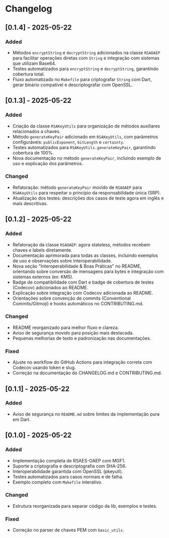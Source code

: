 # Changelog

## [0.1.4] - 2025-05-22

### Added

- Métodos `encryptString` e `decryptString` adicionados na classe `RSAOAEP` para facilitar operações diretas com `String` e integração com sistemas que utilizam Base64.
- Testes automatizados para `encryptString` e `decryptString`, garantindo cobertura total.
- Fluxo automatizado no `Makefile` para criptografar `String` com Dart, gerar binário compatível e descriptografar com OpenSSL.

## [0.1.3] - 2025-05-22

### Added

- Criação da classe `RSAKeyUtils` para organização de métodos auxiliares relacionados a chaves.
- Método `generateKeyPair` adicionado em `RSAKeyUtils`, com parâmetros configuráveis: `publicExponent`, `bitLength` e `certainty`.
- Testes automatizados para `RSAKeyUtils.generateKeyPair`, garantindo cobertura de 100%.
- Nova documentação no método `generateKeyPair`, incluindo exemplo de uso e explicação dos parâmetros.

### Changed

- Refatoração: método `generateKeyPair` movido de `RSAOAEP` para `RSAKeyUtils` para respeitar o princípio da responsabilidade única (SRP).
- Atualização dos testes: descrições dos casos de teste agora em inglês e mais descritivas.

## [0.1.2] - 2025-05-22

### Added

- Refatoração da classe `RSAOAEP`: agora stateless, métodos recebem chaves e labels diretamente.
- Documentação aprimorada para todas as classes, incluindo exemplos de uso e observações sobre interoperabilidade.
- Nova seção "Interoperabilidade & Boas Práticas" no README, orientando sobre conversão de mensagens para bytes e integração com sistemas externos (ex: KMS).
- Badge de compatibilidade com Dart e badge de cobertura de testes (Codecov) adicionados ao README.
- Explicação sobre integração com Codecov adicionada ao README.
- Orientações sobre convenção de commits (Conventional Commits/Gitmoji) e hooks automáticos no CONTRIBUTING.md.

### Changed

- README reorganizado para melhor fluxo e clareza.
- Aviso de segurança movido para posição mais destacada.
- Pequenas melhorias de texto e padronização nas documentações.

### Fixed

- Ajuste no workflow do GitHub Actions para integração correta com Codecov usando token e slug.
- Correção na documentação do CHANGELOG.md e CONTRIBUTING.md.

## [0.1.1] - 2025-05-22

### Added

- Aviso de segurança no `README.md` sobre limites da implementação pura em Dart.

## [0.1.0] - 2025-05-22

### Added

- Implementação completa de RSAES-OAEP com MGF1.
- Suporte a criptografia e descriptografia com SHA-256.
- Interoperabilidade garantida com OpenSSL (pkeyutl).
- Testes automatizados para casos normais e de falha.
- Exemplo completo com `Makefile` interativo.

### Changed

- Estrutura reorganizada para separar código da lib, exemplos e testes.

### Fixed

- Correção no parser de chaves PEM com `basic_utils`.
